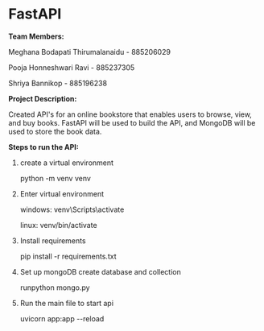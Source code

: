 # FastAPI
**Team Members:**

Meghana Bodapati Thirumalanaidu - 885206029

Pooja Honneshwari Ravi - 885237305

Shriya Bannikop - 885196238

**Project Description:**

Created API's for an online bookstore that enables users to browse, view, and buy books. FastAPI will be used to build the API, and MongoDB will be used to store the book data.

**Steps to run the API:**

1. create a virtual environment

    python -m venv venv

2. Enter virtual environment

    windows: venv\Scripts\activate
    
    linux: venv/bin/activate

3. Install requirements

    pip install -r requirements.txt

4. Set up mongoDB create database and collection

    runpython mongo.py

5. Run the main file to start api

    uvicorn app:app --reload


